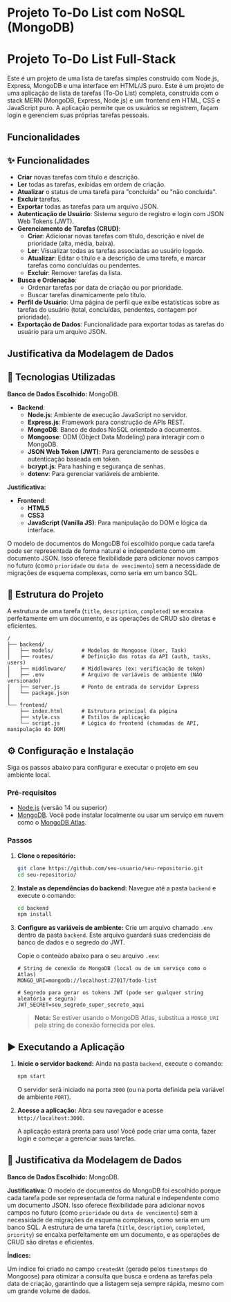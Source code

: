 # Projeto To-Do List com NoSQL (MongoDB)
# Projeto To-Do List Full-Stack

Este é um projeto de uma lista de tarefas simples construído com Node.js, Express, MongoDB e uma interface em HTML/JS puro.
Este é um projeto de uma aplicação de lista de tarefas (To-Do List) completa, construída com o stack MERN (MongoDB, Express, Node.js) e um frontend em HTML, CSS e JavaScript puro. A aplicação permite que os usuários se registrem, façam login e gerenciem suas próprias tarefas pessoais.

## Funcionalidades
## ✨ Funcionalidades

- **Criar** novas tarefas com título e descrição.
- **Ler** todas as tarefas, exibidas em ordem de criação.
- **Atualizar** o status de uma tarefa para "concluída" ou "não concluída".
- **Excluir** tarefas.
- **Exportar** todas as tarefas para um arquivo JSON.
- **Autenticação de Usuário**: Sistema seguro de registro e login com JSON Web Tokens (JWT).
- **Gerenciamento de Tarefas (CRUD)**:
  - **Criar**: Adicionar novas tarefas com título, descrição e nível de prioridade (alta, média, baixa).
  - **Ler**: Visualizar todas as tarefas associadas ao usuário logado.
  - **Atualizar**: Editar o título e a descrição de uma tarefa, e marcar tarefas como concluídas ou pendentes.
  - **Excluir**: Remover tarefas da lista.
- **Busca e Ordenação**:
  - Ordenar tarefas por data de criação ou por prioridade.
  - Buscar tarefas dinamicamente pelo título.
- **Perfil de Usuário**: Uma página de perfil que exibe estatísticas sobre as tarefas do usuário (total, concluídas, pendentes, contagem por prioridade).
- **Exportação de Dados**: Funcionalidade para exportar todas as tarefas do usuário para um arquivo JSON.

## Justificativa da Modelagem de Dados
## 🚀 Tecnologias Utilizadas

**Banco de Dados Escolhido:** MongoDB.
- **Backend**:
  - **Node.js**: Ambiente de execução JavaScript no servidor.
  - **Express.js**: Framework para construção de APIs REST.
  - **MongoDB**: Banco de dados NoSQL orientado a documentos.
  - **Mongoose**: ODM (Object Data Modeling) para interagir com o MongoDB.
  - **JSON Web Token (JWT)**: Para gerenciamento de sessões e autenticação baseada em token.
  - **bcrypt.js**: Para hashing e segurança de senhas.
  - **dotenv**: Para gerenciar variáveis de ambiente.

**Justificativa:**
- **Frontend**:
  - **HTML5**
  - **CSS3**
  - **JavaScript (Vanilla JS)**: Para manipulação do DOM e lógica da interface.

O modelo de documentos do MongoDB foi escolhido porque cada tarefa pode ser representada de forma natural e independente como um documento JSON. Isso oferece flexibilidade para adicionar novos campos no futuro (como `prioridade` ou `data de vencimento`) sem a necessidade de migrações de esquema complexas, como seria em um banco SQL.
## 📂 Estrutura do Projeto

A estrutura de uma tarefa (`title`, `description`, `completed`) se encaixa perfeitamente em um documento, e as operações de CRUD são diretas e eficientes.
```
/
├── backend/
│   ├── models/         # Modelos do Mongoose (User, Task)
│   ├── routes/         # Definição das rotas da API (auth, tasks, users)
│   ├── middleware/     # Middlewares (ex: verificação de token)
│   ├── .env            # Arquivo de variáveis de ambiente (NÃO versionado)
│   ├── server.js       # Ponto de entrada do servidor Express
│   └── package.json
│
└── frontend/
    ├── index.html      # Estrutura principal da página
    ├── style.css       # Estilos da aplicação
    └── script.js       # Lógica do frontend (chamadas de API, manipulação do DOM)
```

## ⚙️ Configuração e Instalação

Siga os passos abaixo para configurar e executar o projeto em seu ambiente local.

### Pré-requisitos

- [Node.js](https://nodejs.org/) (versão 14 ou superior)
- [MongoDB](https://www.mongodb.com/try/download/community). Você pode instalar localmente ou usar um serviço em nuvem como o [MongoDB Atlas](https://www.mongodb.com/cloud/atlas).

### Passos

1.  **Clone o repositório:**
    ```bash
    git clone https://github.com/seu-usuario/seu-repositorio.git
    cd seu-repositorio/
    ```

2.  **Instale as dependências do backend:**
    Navegue até a pasta `backend` e execute o comando:
    ```bash
    cd backend
    npm install
    ```

3.  **Configure as variáveis de ambiente:**
    Crie um arquivo chamado `.env` dentro da pasta `backend`. Este arquivo guardará suas credenciais de banco de dados e o segredo do JWT.

    Copie o conteúdo abaixo para o seu arquivo `.env`:
    ```env
    # String de conexão do MongoDB (local ou de um serviço como o Atlas)
    MONGO_URI=mongodb://localhost:27017/todo-list

    # Segredo para gerar os tokens JWT (pode ser qualquer string aleatória e segura)
    JWT_SECRET=seu_segredo_super_secreto_aqui
    ```
    > **Nota:** Se estiver usando o MongoDB Atlas, substitua a `MONGO_URI` pela string de conexão fornecida por eles.

## ▶️ Executando a Aplicação

1.  **Inicie o servidor backend:**
    Ainda na pasta `backend`, execute o comando:
    ```bash
    npm start
    ```
    O servidor será iniciado na porta `3000` (ou na porta definida pela variável de ambiente `PORT`).

2.  **Acesse a aplicação:**
    Abra seu navegador e acesse `http://localhost:3000`.

    A aplicação estará pronta para uso! Você pode criar uma conta, fazer login e começar a gerenciar suas tarefas.

## 📝 Justificativa da Modelagem de Dados

**Banco de Dados Escolhido:** MongoDB.

**Justificativa:** O modelo de documentos do MongoDB foi escolhido porque cada tarefa pode ser representada de forma natural e independente como um documento JSON. Isso oferece flexibilidade para adicionar novos campos no futuro (como `prioridade` ou `data de vencimento`) sem a necessidade de migrações de esquema complexas, como seria em um banco SQL. A estrutura de uma tarefa (`title`, `description`, `completed`, `priority`) se encaixa perfeitamente em um documento, e as operações de CRUD são diretas e eficientes.

**Índices:**

Um índice foi criado no campo `createdAt` (gerado pelos `timestamps` do Mongoose) para otimizar a consulta que busca e ordena as tarefas pela data de criação, garantindo que a listagem seja sempre rápida, mesmo com um grande volume de dados.

